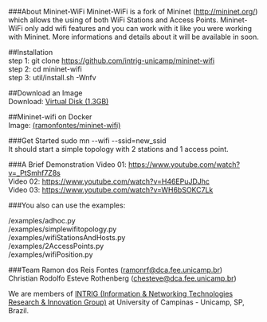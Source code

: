###About Mininet-WiFi
Mininet-WiFi is a fork of Mininet (http://mininet.org/) which allows the using of both WiFi Stations and Access Points. Mininet-WiFi only add wifi features and you can work with it like you were working with Mininet. More informations and details about it  will be available in soon.        

##Installation  
step 1: git clone https://github.com/intrig-unicamp/mininet-wifi  
step 2: cd mininet-wifi  
step 3: util/install.sh -Wnfv      

##Download an Image  
Download: [Virtual Disk (1.3GB)](http://intrig.dca.fee.unicamp.br/index.php/projects/projects.html)    

##Mininet-wifi on Docker  
Image: [(ramonfontes/mininet-wifi)](https://registry.hub.docker.com/u/ramonfontes/mininet-wifi/)      
  
###Get Started
sudo mn --wifi --ssid=new_ssid  
It should start a simple topology with 2 stations and 1 access point. 

###A Brief Demonstration
Video 01: https://www.youtube.com/watch?v=_PtSmhf7Z8s  
Video 02: https://www.youtube.com/watch?v=H46EPuJDJhc  
Video 03: https://www.youtube.com/watch?v=WH6bSOKC7Lk  
  
###You also can use the examples:   

/examples/adhoc.py  
/examples/simplewifitopology.py  
/examples/wifiStationsAndHosts.py  
/examples/2AccessPoints.py  
/examples/wifiPosition.py  


###Team
Ramon dos Reis Fontes (ramonrf@dca.fee.unicamp.br)  
Christian Rodolfo Esteve Rothenberg (chesteve@dca.fee.unicamp.br)  

We are members of [INTRIG (Information & Networking Technologies Research & Innovation Group)](http://intrig.dca.fee.unicamp.br) at University of Campinas - Unicamp, SP, Brazil.


